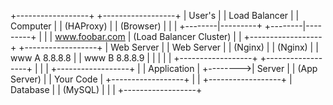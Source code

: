 +------------------+             +------------------+
|   User's        |             |   Load Balancer  |
|   Computer      |             |    (HAProxy)     |
|   (Browser)     |             |                  |
+--------|---------+             +--------|---------+
         |                              |
         | www.foobar.com               | (Load Balancer Cluster)
         |                              |
+------------------+             +------------------+
|   Web Server     |             |   Web Server     |
|   (Nginx)        |             |   (Nginx)        |
|   www A 8.8.8.8  |             |   www B 8.8.8.9  |
|                  |             |                  |
+------------------+             +------------------+
         |                              |
         |         +------------------+
         |         |   Application    |
         +-------->|    Server        |
                   |   (App Server)   |
                   |    Your Code     |
                   +------------------+
                            |
                            |
                   +------------------+
                   |    Database      |
                   |     (MySQL)       |
                   |                  |
                   +------------------+

